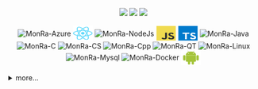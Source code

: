 <!--Hello
<h2><img src="https://emojis.slackmojis.com/emojis/images/1531849430/4246/blob-sunglasses.gif?1531849430" width="30"/> Hi 👋 , I'm MonRá! <img src="https://media.giphy.com/media/12oufCB0MyZ1Go/giphy.gif" width="50"></h2>
-->

<div>
  </p>
  <div align="center">
   <a href="https://www.facebook.com/ramon.chaib" target="_blank"><img src="https://img.shields.io/badge/-Facebook-%230077B5?style=for-the-badge&logo=facebook&logoColor=white" target="_blank"></a> 
  <a href="https://www.instagram.com/monrapps/" target="_blank"><img src="https://img.shields.io/badge/-Instagram-%23E4405F?style=for-the-badge&logo=instagram&logoColor=white" target="_blank"></a>
  <a href="https://www.linkedin.com/in/ramon-chaib-27007635/" target="_blank"><img src="https://img.shields.io/badge/-LinkedIn-%230077B5?style=for-the-badge&logo=linkedin&logoColor=white" target="_blank"></a>   
</div>
  
 <div style="display: inline_block" align="center"><br>
  <img align="center" alt="MonRa-Azure" height="30" width="40" src="https://cdn.jsdelivr.net/gh/devicons/devicon/icons/azure/azure-original.svg">
  <img align="center" alt="MonRa-React" height="30" width="40" src="https://raw.githubusercontent.com/devicons/devicon/master/icons/react/react-original.svg">
  <img align="center" alt="MonRa-NodeJs" height="30" width="40" src="https://cdn.jsdelivr.net/gh/devicons/devicon/icons/nodejs/nodejs-original.svg">
  <img align="center" alt="MonRa-Js" height="30" width="40" src="https://raw.githubusercontent.com/devicons/devicon/master/icons/javascript/javascript-original.svg">     <img align="center" alt="MonRa-Ts" height="30" width="40" src="https://raw.githubusercontent.com/devicons/devicon/master/icons/typescript/typescript-original.svg">
  <img align="center" alt="MonRa-Java" height="30" width="40" src="https://cdn.jsdelivr.net/gh/devicons/devicon/icons/java/java-original.svg">
  <img align="center" alt="MonRa-C" height="30" width="40" src="https://cdn.jsdelivr.net/gh/devicons/devicon/icons/c/c-original.svg">
  <img align="center" alt="MonRa-CS" height="30" width="40" src="https://cdn.jsdelivr.net/gh/devicons/devicon/icons/csharp/csharp-original.svg">
  <img align="center" alt="MonRa-Cpp" height="30" width="40" src="https://cdn.jsdelivr.net/gh/devicons/devicon/icons/cplusplus/cplusplus-original.svg">
  <img align="center" alt="MonRa-QT" height="30" width="40" src="https://cdn.jsdelivr.net/gh/devicons/devicon/icons/qt/qt-original.svg">
  <img align="center" alt="MonRa-Linux" height="30" width="40" src="https://cdn.jsdelivr.net/gh/devicons/devicon/icons/linux/linux-original.svg">
  <img align="center" alt="MonRa-Mysql" height="30" width="40" src="https://cdn.jsdelivr.net/gh/devicons/devicon/icons/mysql/mysql-original.svg">
  <img align="center" alt="MonRa-Docker" height="30" width="40" src="https://cdn.jsdelivr.net/gh/devicons/devicon/icons/docker/docker-original.svg">  
  <img align="center" alt="MonRa-Android" height="30" width="40" src="https://github.com/devicons/devicon/blob/master/icons/android/android-original.svg">
  
</div>
</a>

</br>
<!--
[![github activity graph](https://activity-graph.herokuapp.com/graph?username=monrapps&theme=chartreuse-dark)](https://github.com/monrapps/)
-->
<div>
<details>
      <summary>more...</summary>
      
<!--
### <img src="https://media.giphy.com/media/VgCDAzcKvsR6OM0uWg/giphy.gif" width="50"> A little more about me...  

```javascript
const monra = {
    pronouns: "He" | "Him",
    code: ["any"],
    askMeAbout: ["any"],
    technologies: {
        backEnd: {
            js: ["any"],
        },
        mobileApp: {
            native: ["Android Development"]
        },
        devOps: ["AWS", "Docker🐳", "Route53", "Nginx"],
        databases: ["mongo", "MySql", "sqlite"],
        misc: ["Firebase", "Socket.IO", "selenium", "open-cv", "php", "SuiteApp"]
    },
    architecture: ["Serverless Architecture", "Progressive web applications", "Single page applications"],
    currentFocus: "Building Robots to ease opertations",
    funFact: "There are two ways to write error-free programs; only the third one works"
};
```
-->

---
<!--START_SECTION:waka-->
![Code Time](http://img.shields.io/badge/Code%20Time-848%20hrs%206%20mins-blue)

![Profile Views](http://img.shields.io/badge/Profile%20Views-0-blue)

![Lines of code](https://img.shields.io/badge/From%20Hello%20World%20I%27ve%20Written-3.1%20million%20lines%20of%20code-blue)

**🐱 My GitHub Data** 

> 📦 42.1 kB Used in GitHub's Storage 
 > 
> 🏆 2,116 Contributions in the Year 2024
 > 
> 🚫 Not Opted to Hire
 > 
> 📜 24 Public Repositories 
 > 
> 🔑 18 Private Repositories 
 > 
**I'm an Early 🐤** 

```text
🌞 Morning                8536 commits        █████████░░░░░░░░░░░░░░░░   35.32 % 
🌆 Daytime                11231 commits       ████████████░░░░░░░░░░░░░   46.46 % 
🌃 Evening                3659 commits        ████░░░░░░░░░░░░░░░░░░░░░   15.14 % 
🌙 Night                  745 commits         █░░░░░░░░░░░░░░░░░░░░░░░░   03.08 % 
```
📅 **I'm Most Productive on Thursday** 

```text
Monday                   4480 commits        █████░░░░░░░░░░░░░░░░░░░░   18.53 % 
Tuesday                  4528 commits        █████░░░░░░░░░░░░░░░░░░░░   18.73 % 
Wednesday                4666 commits        █████░░░░░░░░░░░░░░░░░░░░   19.30 % 
Thursday                 5101 commits        █████░░░░░░░░░░░░░░░░░░░░   21.10 % 
Friday                   3231 commits        ███░░░░░░░░░░░░░░░░░░░░░░   13.37 % 
Saturday                 1275 commits        █░░░░░░░░░░░░░░░░░░░░░░░░   05.27 % 
Sunday                   890 commits         █░░░░░░░░░░░░░░░░░░░░░░░░   03.68 % 
```


📊 **This Week I Spent My Time On** 

```text
🕑︎ Time Zone: America/Sao_Paulo

💬 Programming Languages: 
Other                    6 hrs 13 mins       ████████░░░░░░░░░░░░░░░░░   31.96 % 
CSV                      4 hrs 37 mins       ██████░░░░░░░░░░░░░░░░░░░   23.79 % 
C                        3 hrs 1 min         ████░░░░░░░░░░░░░░░░░░░░░   15.51 % 
Markdown                 2 hrs 29 mins       ███░░░░░░░░░░░░░░░░░░░░░░   12.80 % 
Bash                     41 mins             █░░░░░░░░░░░░░░░░░░░░░░░░   03.54 % 

🔥 Editors: 
VS Code                  19 hrs 28 mins      █████████████████████████   100.00 % 

🐱‍💻 Projects: 
gin_base                 4 hrs 39 mins       ██████░░░░░░░░░░░░░░░░░░░   23.95 % 
website-status-monitor   4 hrs 39 mins       ██████░░░░░░░░░░░░░░░░░░░   23.90 % 
wlm-esp32                4 hrs 7 mins        █████░░░░░░░░░░░░░░░░░░░░   21.16 % 
Markdown                 3 hrs 30 mins       ████░░░░░░░░░░░░░░░░░░░░░   17.99 % 
kernel                   39 mins             █░░░░░░░░░░░░░░░░░░░░░░░░   03.34 % 

💻 Operating System: 
WSL                      11 hrs 50 mins      ███████████████░░░░░░░░░░   60.85 % 
Windows                  7 hrs 37 mins       ██████████░░░░░░░░░░░░░░░   39.15 % 
```

**I Mostly Code in C** 

```text
C                        9 repos             ████░░░░░░░░░░░░░░░░░░░░░   16.67 % 
C++                      8 repos             ████░░░░░░░░░░░░░░░░░░░░░   14.81 % 
HTML                     6 repos             ███░░░░░░░░░░░░░░░░░░░░░░   11.11 % 
TypeScript               4 repos             ██░░░░░░░░░░░░░░░░░░░░░░░   07.41 % 
Python                   2 repos             █░░░░░░░░░░░░░░░░░░░░░░░░   03.70 % 
```



**Timeline**

![Lines of Code chart](https://raw.githubusercontent.com/monrapps/monrapps/master/assets/bar_graph.png)


 Last Updated on 01/10/2024 01:46:10 UTC
<!--END_SECTION:waka-->
